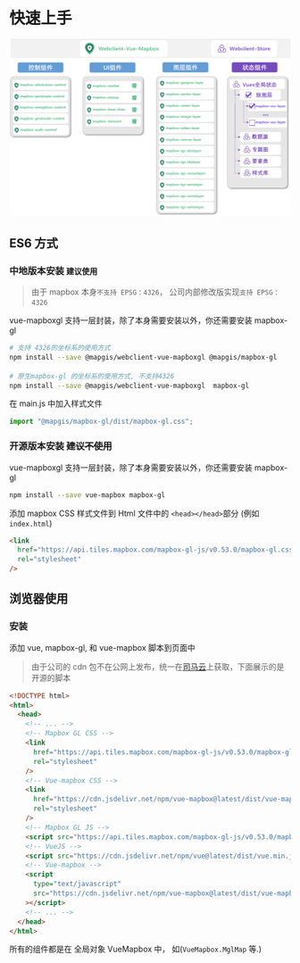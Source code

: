 # 快速上手

![核心框架](../images/framework/webclient-vue-mapboxgl.png)

## ES6 方式

### 中地版本安装 `建议使用`

> 由于 mapbox 本身`不支持 EPSG：4326`， 公司内部修改版实现`支持 EPSG：4326`

vue-mapboxgl 支持一层封装，除了本身需要安装以外，你还需要安装 mapbox-gl

```bash
# 支持 4326的坐标系的使用方式
npm install --save @mapgis/webclient-vue-mapboxgl @mapgis/mapbox-gl

# 原生mapbox-gl 的坐标系的使用方式, 不支持4326
npm install --save @mapgis/webclient-vue-mapboxgl  mapbox-gl
```

在 main.js 中加入样式文件

```js
import "@mapgis/mapbox-gl/dist/mapbox-gl.css";
```

### 开源版本安装 ~~建议不使用~~

vue-mapboxgl 支持一层封装，除了本身需要安装以外，你还需要安装 mapbox-gl

```bash
npm install --save vue-mapbox mapbox-gl
```

添加 mapbox CSS 样式文件到 Html 文件中的 `<head></head>`部分 (例如 `index.html`)

```html
<link
  href="https://api.tiles.mapbox.com/mapbox-gl-js/v0.53.0/mapbox-gl.css"
  rel="stylesheet"
/>
```

## 浏览器使用

### 安装

添加 vue, mapbox-gl, 和 vue-mapbox 脚本到页面中

> 由于公司的 cdn 包不在公网上发布，统一在[司马云](http://www.smaryun.com)上获取，下面展示的是开源的脚本

```html
<!DOCTYPE html>
<html>
  <head>
    <!-- ... -->
    <!-- Mapbox GL CSS -->
    <link
      href="https://api.tiles.mapbox.com/mapbox-gl-js/v0.53.0/mapbox-gl.css"
      rel="stylesheet"
    />
    <!-- Vue-mapbox CSS -->
    <link
      href="https://cdn.jsdelivr.net/npm/vue-mapbox@latest/dist/vue-mapbox.css"
      rel="stylesheet"
    />
    <!-- Mapbox GL JS -->
    <script src="https://api.tiles.mapbox.com/mapbox-gl-js/v0.53.0/mapbox-gl.js"></script>
    <!-- VueJS -->
    <script src="https://cdn.jsdelivr.net/npm/vue@latest/dist/vue.min.js"></script>
    <!-- Vue-mapbox -->
    <script
      type="text/javascript"
      src="https://cdn.jsdelivr.net/npm/vue-mapbox@latest/dist/vue-mapbox.min.js"
    ></script>
    <!-- ... -->
  </head>
</html>
```

所有的组件都是在 全局对象 VueMapbox 中， 如(`VueMapbox.MglMap` 等.)
